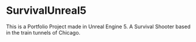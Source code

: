 # SurvivalUnreal5
This is a Portfolio Project made in Unreal Engine 5. A Survival Shooter based in the train tunnels of Chicago.
